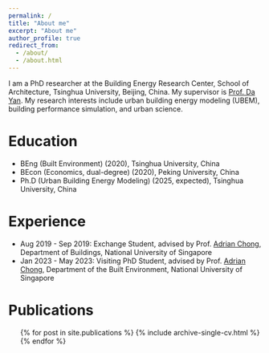 ```yaml
---
permalink: /
title: "About me"
excerpt: "About me"
author_profile: true
redirect_from: 
  - /about/
  - /about.html
---
```


I am a PhD researcher at the Building Energy Research Center, School of Architecture, Tsinghua University, Beijing, China. My supervisor is [Prof. Da Yan](http://www.arch.tsinghua.edu.cn/info/Building%20Science%20and%20Technology/1818). My research interests include urban building energy modeling (UBEM), building performance simulation, and urban science.

Education
======
* BEng (Built Environment) (2020), Tsinghua University, China
* BEcon (Economics, dual-degree) (2020), Peking University, China
* Ph.D (Urban Building Energy Modeling) (2025, expected), Tsinghua University, China

Experience
======
* Aug 2019 - Sep 2019: Exchange Student, advised by Prof. [Adrian Chong](https://blog.nus.edu.sg/adrianchong/), Department of Buildings, National University of Singapore
* Jan 2023 - May 2023: Visiting PhD Student, advised by Prof. [Adrian Chong](https://blog.nus.edu.sg/adrianchong/), Department of the Built Environment, National University of Singapore

Publications
======
  <ul>{% for post in site.publications %}
    {% include archive-single-cv.html %}
  {% endfor %}</ul>








&nbsp;&nbsp;&nbsp;&nbsp;&nbsp;&nbsp;&nbsp;&nbsp;
<script type="text/javascript" id="clustrmaps" src="//clustrmaps.com/map_v2.js?d=PFU6Ji0TJRInoxecPdYQyfDOLKdR-IRXZkG_6wBn4zw&cl=ffffff&w=350"></script>


